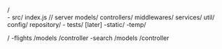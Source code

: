 /  
    - src/
        index.js // server
        models/
        controllers/
        middlewares/
        services/
        util/
        config/
        repository/
    - tests/ [later]
    -static/
    -temp/




/
    -flights
        /models
        /controller
    -search
        /models
        /controller
